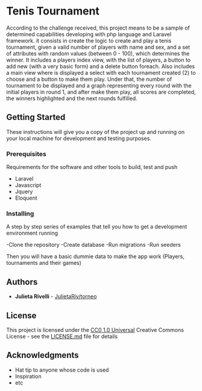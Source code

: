 # Tenis Tournament

According to the challenge received, this project means to be a sample of determined capabilities developing with php language and Laravel framework.
it consists in create the logic to create and play a tenis tournament, given a valid number of players with name and sex, and a set of attributes with random values (between 0 - 100), which determines the winner.
It includes a players index view, with the list of players, a button to add new (with a very basic form) and a delete button foreach. 
Also includes a main view where is displayed a select with each tournament created (2) to choose and a button to make them play. Under that, the number of tournament to be displayed and a graph representing every round with the initial players in round 1, and after make them play, all scores are completed, the winners highlighted and the next rounds fulfilled.

## Getting Started

These instructions will give you a copy of the project up and running on
your local machine for development and testing purposes. 

### Prerequisites

Requirements for the software and other tools to build, test and push 
- Laravel
- Javascript
- Jquery
- Eloquent

### Installing

A step by step series of examples that tell you how to get a development
environment running

-Clone the repository
-Create database
-Run migrations
-Run seeders

Then you will have a basic dummie data to make the app work
(Players, tournaments and their games)


## Authors

  - **Julieta Rivelli** - [JulietaRiv/torneo](https://github.com/JulietaRiv)


## License

This project is licensed under the [CC0 1.0 Universal](LICENSE.md)
Creative Commons License - see the [LICENSE.md](LICENSE.md) file for
details

## Acknowledgments

  - Hat tip to anyone whose code is used
  - Inspiration
  - etc
